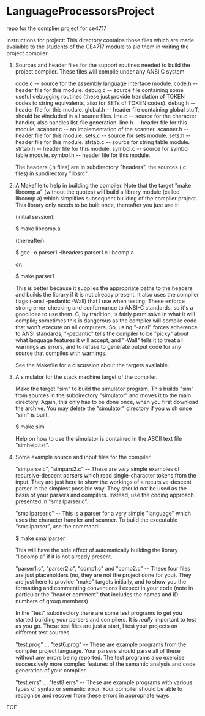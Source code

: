 LanguageProcessorsProject
=========================

repo for the complier project for ce4717

instructions for project:
This directory contains those files which are made avaialble to the
students of the CE4717 module to aid them in writing the project compiler.


1) Sources and header files for the support routines needed to build the
   project compiler. These files will compile under any ANSI C system.

   code.c     -- source for the assembly language interface module.
   code.h     -- header file for this module.
   debug.c    -- source file containing some useful debugging routines
                 (these just provide translation of TOKEN codes to 
                  string equivalents, also for SETs of TOKEN codes).
   debug.h    -- header file for this module.
   global.h   -- header file containing global stuff, should be #included
                 in all source files.
   line.c     -- source for the character handler, also handles list-file
                 generation.
   line.h     -- header file for this module.
   scanner.c  -- an implementation of the scanner. 
   scanner.h  -- header file for this module.
   sets.c     -- source for sets module.
   sets.h     -- header file for this module.
   strtab.c   -- source for string table module.
   strtab.h   -- header file for this module.
   symbol.c   -- source for symbol table module.
   symbol.h   -- header file for this module.

   The headers (.h files) are in subdirectory "headers", the sources
   (.c files) in subdirectory "libsrc".


2) A Makefile to help in building the compiler. Note that the target
   "make libcomp.a" (without the quotes) will build a library module
   (called libcomp.a) which simplifies subsequent building of the 
   compiler project. This library only needs to be built once, thereafter 
   you just use it:

   (initial session):

   $ make libcomp.a

   (thereafter):

   $ gcc -o parser1 -Iheaders parser1.c libcomp.a

   or:

   $ make parser1

   This is better because it supplies the appropriate paths to the
   headers and builds the library if it is not already present.  It
   also uses the compiler flags (-ansi -pedantic -Wall) that I use
   when testing.  These enforce strong error-checking and conformance
   to ANSI-C standards, so it's a good idea to use them.  C, by 
   tradition, is fairly permissive in what it will compile; sometimes
   this is dangerous as the compiler will compile code that won't
   execute on all computers.  So, using "-ansi" forces adherence to
   ANSI standards, "-pedantic" tells the compiler to be "picky" about
   what language features it will accept, and "-Wall" tells it to
   treat all warnings as errors, and to refuse to generate output
   code for any source that compiles with warnings.

   See the Makefile for a discussion about the targets available.


3) A simulator for the stack machine target of the compiler.

   Make the target "sim" to build the simulator program. This builds
   "sim" from sources in the subdirectory "simulator" and moves it to
   the main directory. Again, this only has to be done once, when you
   first download the archive. You may delete the "simulator" 
   directory if you wish once "sim" is built.

   $ make sim

   Help on how to use the simulator is contained in the ASCII text
   file "simhelp.txt".

   
4) Some example source and input files for the compiler.

   "simparse.c", "simpars2.c" -- These are *very* simple examples
   of recursive-descent parsers which read single-character
   tokens from the input.  They are just here to show the workings
   of a recursive-descent parser in the simplest possible way.
   They should *not* be used as the basis of your parsers and
   compilers.  Instead, use the coding approach presented in
   "smallparser.c".

   "smallparser.c" -- This is a parser for a very simple "language" 
   which uses the character handler and scanner. To build the 
   executable "smallparser", use the command:

   $ make smallparser

   This will have the side effect of automatically building the 
   library "libcomp.a" if it is not already present.

   "parser1.c", "parser2.c", "comp1.c" and "comp2.c" -- These four
   files are just placeholders (no, they are not the project done
   for you).  They are just here to provide "make" targets 
   initially, and to show you the formatting and commenting
   conventions I expect in your code (note in particular the
   "header comment" that includes the names and ID numbers of
   group members).

   In the "test" subdirectory there are some test programs to get you
   started building your parsers and compilers.  It is *really* 
   important to test as you go.  These test files are just a 
   start, I test your projects on different test sources.

   "test.prog" ... "test6.prog" -- These are example programs from the
   compiler project language. Your parsers should parse all of these
   without any errors being reported. The test programs also exercise
   successively more complex features of the semantic analysis and code
   generation of your compiler.

   "test.errs" ... "test8.errs" -- These are example programs with various
   types of syntax or semantic error. Your compiler should be able to
   recognise and recover from these errors in appropriate ways.

EOF
